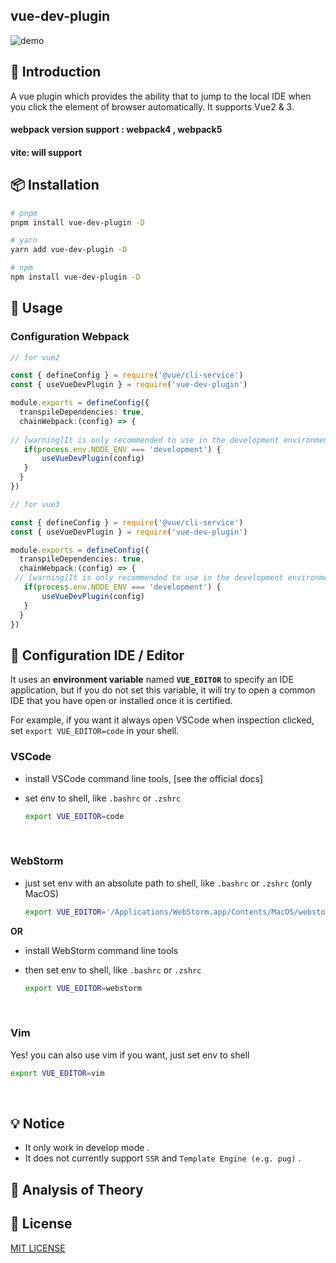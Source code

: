 ## vue-dev-plugin

![demo](C:https://github.com/timor-m/vue-dev-plugin/blob/master/docs/demo.gif)

## 📖 Introduction

A vue plugin which provides the ability that to jump to the local IDE when you click the element of browser automatically. It supports Vue2 & 3. 

#### webpack version  support :  webpack4 , webpack5 

#### vite: will support

## 📦 Installation

```bash
# pnpm 
pnpm install vue-dev-plugin -D

# yarn
yarn add vue-dev-plugin -D

# npm
npm install vue-dev-plugin -D
```

## 🦄 Usage

### Configuration Webpack

```ts
// for vue2

const { defineConfig } = require('@vue/cli-service')
const { useVueDevPlugin } = require('vue-dev-plugin')

module.exports = defineConfig({
  transpileDependencies: true,
  chainWebpack:(config) => {
  
// [warning]It is only recommended to use in the development environment
   if(process.env.NODE_ENV === 'development') {
       useVueDevPlugin(config)
   } 
  }
})

```

```ts
// for vue3

const { defineConfig } = require('@vue/cli-service')
const { useVueDevPlugin } = require('vue-dev-plugin')

module.exports = defineConfig({
  transpileDependencies: true,
  chainWebpack:(config) => {
 // [warning]It is only recommended to use in the development environment
   if(process.env.NODE_ENV === 'development') {
       useVueDevPlugin(config)
   } 
  }
})

```



## 🔌  Configuration IDE / Editor

It uses an **environment variable** named **`VUE_EDITOR`** to specify an IDE application, but if you do not set this variable, it will try to open a common IDE that you have open or installed once it is certified.

For example, if you want it always open VSCode when inspection clicked, set `export VUE_EDITOR=code` in your shell.


### VSCode

- install VSCode command line tools, [see the official docs]

- set env to shell, like `.bashrc` or `.zshrc`  

  ```bash
  export VUE_EDITOR=code
  ```

<br />

### WebStorm  

- just set env with an absolute path to shell, like `.bashrc` or `.zshrc` (only MacOS)  

  ```bash
  export VUE_EDITOR='/Applications/WebStorm.app/Contents/MacOS/webstorm'
  ```

**OR**

- install WebStorm command line tools

- then set env to shell, like `.bashrc` or `.zshrc`  

  ```bash
  export VUE_EDITOR=webstorm
  ```

<br />

### Vim

Yes! you can also use vim if you want, just set env to shell

```bash
export VUE_EDITOR=vim
```

<br />

## 💡 Notice

- It only work in develop mode .
- It does not currently support `SSR` and `Template Engine (e.g. pug)` .

## 🤖️ Analysis of Theory



## 📄 License

[MIT LICENSE](./LICENSE)